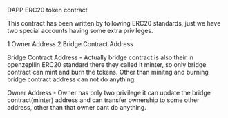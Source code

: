DAPP ERC20 token contract

This contract has been written by following ERC20 standards, just we have two special accounts having some extra privileges.
 
1 Owner Address
2 Bridge Contract Address
 
Bridge Contract Address - 
Actually bridge contract is also their in openzepllin ERC20 standard there they called it minter,
so only bridge contract can mint and burn the tokens. Other than minitng and burning bridge contract address can not do anything
 
Owner Address - Owner has only two privilege it can update the bridge contract(minter) address and can transfer ownership to some other address, other than that owner cant do anything.
